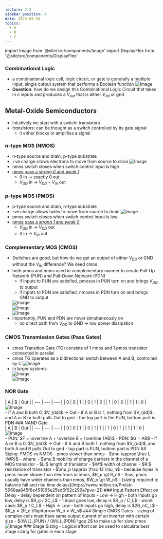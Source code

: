 ```yaml
---
lecture: 2.2
sidebar_position: 4
date: 2023-08-30
topics:
  - A
  - B
  - C
---
```

import Image from '@site/src/components/Image'
import DisplayFlex from '@site/src/components/DisplayFlex'

### Combinational Logic
- a combinational logic cell, logic circuit, or gate is generally a multiple input, single output system that performs a Boolean function
    <Image src="/attachments/IMG-20231210212215.png" alt="Image"/>
- **Question:** how do we design this Combinational Logic Circuit that takes in $n$ inputs and produces a $V_{out}$ that is either $V_{dd}$ or gnd
## Metal-Oxide Semiconductors
- intuitively we start with a switch: transistors
- _transistors_: can be thought as a switch controlled by its gate signal
    - it either blocks or amplifies a signal
### n-type MOS (NMOS)
- n-type source and drain, p-type substrate
- +ve charge allows electrons to move from source to drain
    <Image src="/attachments/IMG-20231210212242.png" alt="Image"/>
- nmos switch closes when switch control input is high
- [nmos pass a _strong 0_ and _weak 1_](https://siliconvlsi.com/why-nmos-pass-strong-0-and-weak-1/)
    - 0 in → exactly 0 out
    - $V_{DD}$ in → $V_{DD}-V_{th}$ out
### p-type MOS (PMOS)
- p-type source and drain, n-type substrate
- -ve charge allows holes to move from source to drain
    <Image src="/attachments/IMG-20231210212314.png" alt="Image"/>
- pmos switch closes when switch control input is low
- [pmos pass a _strong 1_ and _weak 0_](https://siliconvlsi.com/why-pmos-pass-strong-1-and-weak-0/)
    - $V_{DD}$ in → $V_{DD}$ out
    - 0 in → $V_{th}$ out
### Complementary MOS (CMOS)
- Switches are good, but how do we get an output of either $V_{DD}$ or GND without the $V_{th}$ difference? We need cmos
- both pmos and nmos used in complementary manner to create Pull-Up Network (PUN) and Pull-Down Network (PDN)
    - if inputs to PUN are satisfied, pmoses in PUN turn on and brings $V_{DD}$ to output
    - if inputs to PDN are satisfied, nmoses in PDN turn on and brings GND to output
    <DisplayFlex>
    <div style={{ flex: '33%' }}>
    <Image src="/attachments/IMG-20231210212444.png" alt="Image"/>
    </div>
    <div style={{ flex: '33%' }}>
    <Image src="/attachments/IMG-20231210212453.png" alt="Image"/>
    </div>
    <div style={{ flex: '33%' }}>
    <Image src="/attachments/IMG-20231210212501.png" alt="Image"/>
    </div>
    </DisplayFlex>
- importantly, PUN and PDN are never simultaneously on
    - no direct path from $V_{DD}$ to GND → low power dissipation
### CMOS Transmission Gates (Pass Gates)
- cmos Transition Gate (TG) consists of 1 nmos and 1 pmos transistor connected in parallel
- cmos TG operates as a bidirectional switch between A and B, controlled by C
    <Image src="/attachments/IMG-20231210212527.png" alt="Image"/>
- in larger systems
	<DisplayFlex>
    <div style={{ flex: '50%' }}>
    <Image src="/attachments/IMG-20231210212552.png" alt="Image"/>
    </div>
    <div style={{ flex: '50%' }}>
    <Image src="/attachments/IMG-20231210212559.png" alt="Image"/>
    </div>
    </DisplayFlex>
### NOR Gate
<DisplayFlex>
<div style={{ flex: '30%' }}>
| A   | B   | Out |
| --- | --- | --- |
| 0   | 0   | 1   |
| 0   | 1   | 0   |
| 1   | 0   | 0   |
| 1   | 1   | 0   |

</div>
<div style={{ flex: '30%' }}>
<Image src="/attachments/IMG-20231210212630.png" alt="Image"/>
</div>
</DisplayFlex>
- if A and B both 0, $V_{dd}$ → Out
- if A or B is 1, nothing from $V_{dd}$, and A or B or both pulls Out to gnd
- the top part is the PUN, bottom part is PDN
### NAND Gate
<DisplayFlex>
<div style={{ flex: '30%' }}>
| A   | B   | Out |
| --- | --- | --- |
| 0   | 0   | 1   |
| 0   | 1   | 1   |
| 1   | 0   | 1   |
| 1   | 1   | 0   |

</div>
<div style={{ flex: '30%' }}>
<Image src="/attachments/IMG-20231210212710.png" alt="Image"/>
</div>
</DisplayFlex>
- PUN: $F = \overline A + \overline B = \overline {AB}$
- PDN: $G = AB$
- if A or B is 0, $V_{dd}$ → Out
- if A and B both 1, nothing from $V_{dd}$, and both A and B pulls Out to gnd
- top part is PUN, buttom part is PDN
## Sizing: PMOS vs NMOS
- pmos slower than nmos
    - $\mu \approx \frac L {WR}$
        - where:
            - $\mu:$ mobility of charge carriers in the channel of a MOS transistor
            - $L:$ length of transistor
            - $W:$ width of channel
            - $R:$ resistance of transistor
    - $\mu_p \approx \frac 12 \mu_n$
        - because holes in pmos move slower than electrons in nmos, $R_p \gt R_n$
        - thus, pmos usually have wider channels than nmos, $W_p \gt W_n$
- [sizing required to balance fall and rise time delays](https://www.notion.so/Prelab-5968aa845f8e451095e25ed6f92c299a?pvs=21)
### Input Pattern Effect on Delay
- delay dependent on pattern of inputs
- Low → High
    - both inputs go low, delay is $R_p / 2C_L$
    - 1 input goes low, delay is $R_p / C_L$
    - worst case: $R_p / C_L$
- High → Low
    - both inputs go high, delay is $2R_nC_L$
- $R_p = 2R_n \Rightarrow W_p = W_n$
### Simple CMOS Gates
- sizing of complex cells must have same output current of an inverter with certain size
- $(W/L)_{PUN} / (W/L)_{PDN} \geq 2$ to make up for slow pmos
	<Image src="/attachments/IMG-20231210212745.png" alt="Image"/>
### Stage Sizing
- Logical effort can be used to calculate best stage sizing for gates in each stage